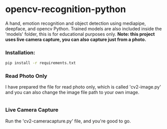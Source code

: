 # opencv-recognition-python
A hand, emotion recognition and object detection using mediapipe, deepface, and opencv Python. Trained models are also included inside the 'models' folder, this is for educational purposes only. **Note: this project uses live camera capture, you can also capture just from a photo.**
### Installation:
```bash
pip install -r requirements.txt
```

### Read Photo Only
I have prepared the file for read photo only, which is called 'cv2-image.py' and you can also change the image file path to your own image.
```python
```

### Live Camera Capture
Run the 'cv2-cameracapture.py' file, and you're good to go.
